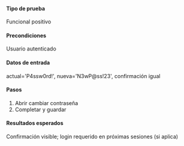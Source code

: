#### **Tipo de prueba**
Funcional positivo

#### **Precondiciones**
Usuario autenticado

#### **Datos de entrada**
actual='P4ssw0rd!', nueva='N3wP@ss!23', confirmación igual

#### **Pasos**
1. Abrir cambiar contraseña
2. Completar y guardar

#### **Resultados esperados**
Confirmación visible; login requerido en próximas sesiones (si aplica)
